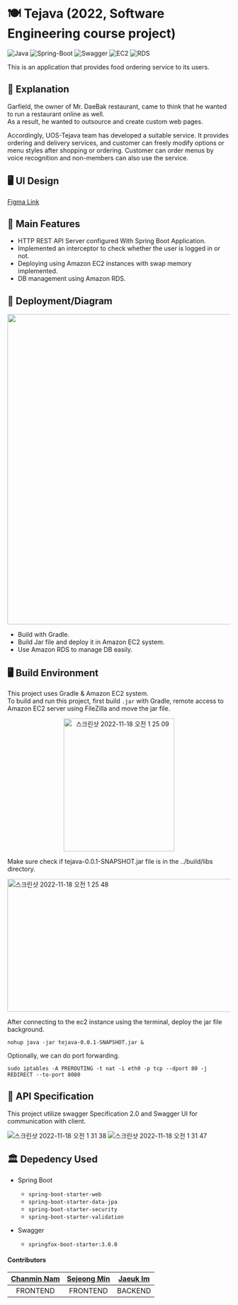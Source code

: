 # 🍽️ Tejava (2022, Software Engineering course project)


![Java](https://img.shields.io/badge/Java-007396?style=flat-square&logo=Java&logoColor=white)
![Spring-Boot](https://img.shields.io/badge/Spring_Boot-6DB33F?style=flat-square&logo=Spring-Boot&logoColor=white)
![Swagger](https://img.shields.io/badge/Swagger-FFCC00?style=flat-square&logo=Swagger&logoColor=white)
![EC2](https://img.shields.io/badge/Amazon_EC2-2496ED?style=flat-square&logo=Amazon-EC2&logoColor=white)
![RDS](https://img.shields.io/badge/Amazon_RDS-4285F4?style=flat-square&logo=Amazon-RDS&logoColor=white)

This is an application that provides food ordering service to its users.

## 📖 Explanation

Garfield, the owner of Mr. DaeBak restaurant, came to think that he wanted to run a restaurant online as well.   
As a result, he wanted to outsource and create custom web pages.  

Accordingly, UOS-Tejava team has developed a suitable service. It provides ordering and delivery services, and customer can freely modify options or menu styles after shopping or ordering. Customer can order menus by voice recognition and non-members can also use the service.


## 🖥️ UI Design
[Figma Link](https://www.figma.com/file/8YPLCXj4B1yUX7FXvgCyKG/%EC%86%8C%EA%B3%B5-%EB%8D%B0%EC%9E%90%EC%99%80?node-id=0%3A1&t=WrwlcREh4TcUvzIH-1)


## 💎 Main Features

- HTTP REST API Server configured With Spring Boot Application.
- Implemented an interceptor to check whether the user is logged in or not.
- Deploying using Amazon EC2 instances with swap memory implemented.
- DB management using Amazon RDS.


## 📐 Deployment/Diagram

<center><img src="https://user-images.githubusercontent.com/43805087/202497724-762edb81-a533-4ac6-8ec7-2e2b6c37ec64.png" width="900" height="700"></center>

- Build with Gradle.
- Build Jar file and deploy it in Amazon EC2 system.
- Use Amazon RDS to manage DB easily.


## 🖥️ Build Environment

This project uses Gradle & Amazon EC2 system.  
To build and run this project, first build `.jar` with Gradle, remote access to Amazon EC2 server using FileZilla and move the jar file.

<center><img width="250" height="300" alt="스크린샷 2022-11-18 오전 1 25 09" src="https://user-images.githubusercontent.com/43805087/202501861-29510868-65f0-41ce-942c-84d0ce5af4d4.png"></center>

Make sure check if tejava-0.0.1-SNAPSHOT.jar file is in the ../build/libs directory.

<img width="1200" height="300" alt="스크린샷 2022-11-18 오전 1 25 48" src="https://user-images.githubusercontent.com/43805087/202501884-f24eaa65-e1ac-4e9e-b407-7e06620194ef.png">

After connecting to the ec2 instance using the terminal, deploy the jar file background.
```
nohup java -jar tejava-0.0.1-SNAPSHOT.jar &
```

Optionally, we can do port forwarding.
```
sudo iptables -A PREROUTING -t nat -i eth0 -p tcp --dport 80 -j REDIRECT --to-port 8080
```

## 📃 API Specification

This project utilize swagger Specification 2.0 and Swagger UI for communication with client.

![스크린샷 2022-11-18 오전 1 31 38](https://user-images.githubusercontent.com/43805087/202503174-f3545e82-da6d-451c-bfdb-110830da54a1.png)
![스크린샷 2022-11-18 오전 1 31 47](https://user-images.githubusercontent.com/43805087/202503259-1df2c0bc-1600-4717-bdd9-dec4a03007b2.png)


## 🏛️ Depedency Used

- Spring Boot
  - `spring-boot-starter-web`
  - `spring-boot-starter-data-jpa`
  - `spring-boot-starter-security`
  - `spring-boot-starter-validation`

- Swagger
  - `springfox-boot-starter:3.0.0`

#### Contributors

[Chanmin Nam](https://github.com/namssaeng)|[Sejeong Min](https://github.com/SejeongMin)|[Jaeuk Im](https://github.com/iju1633)
|:---:|:---:|:---:|
FRONTEND|FRONTEND|BACKEND|
